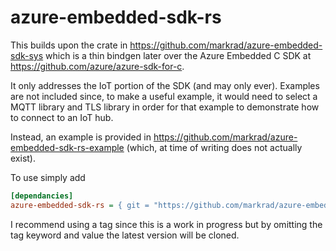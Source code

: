 # azure-embedded-sdk-rs
This builds upon the crate in https://github.com/markrad/azure-embedded-sdk-sys which is a thin bindgen later over the Azure Embedded C SDK at https://github.com/azure/azure-sdk-for-c. 

It only addresses the IoT portion of the SDK (and may only ever). Examples are not included since, to make a useful example, it would need to select a MQTT library and TLS library in order for that example to demonstrate how to connect to an IoT hub.

Instead, an example is provided in https://github.com/markrad/azure-embedded-sdk-rs-example (which, at time of writing does not actually exist). 

To use simply add
```ini
[dependancies]
azure-embedded-sdk-rs = { git = "https://github.com/markrad/azure-embedded-sdk-rs.git", tag = "<specific tag version>"  }
```
I recommend using a tag since this is a work in progress but by omitting the tag keyword and value the latest version will be cloned.
